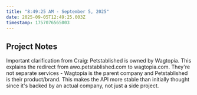 ```yaml
---
title: "8:49:25 AM - September 5, 2025"
date: 2025-09-05T12:49:25.003Z
timestamp: 1757076565003
---
```


## Project Notes

Important clarification from Craig: Petstablished is owned by Wagtopia. This explains the redirect from awo.petstablished.com to wagtopia.com. They're not separate services - Wagtopia is the parent company and Petstablished is their product/brand. This makes the API more stable than initially thought since it's backed by an actual company, not just a side project.
